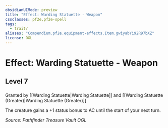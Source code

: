 ```yaml
---
obsidianUIMode: preview
title: "Effect: Warding Statuette - Weapon"
cssclasses: pf2e,pf2e-spell
tags:
  - trait/
aliases: "Compendium.pf2e.equipment-effects.Item.gwiyabYi92R97bXZ"
license: OGL
---
```

# Effect: Warding Statuette - Weapon
## Level 7
### 






Granted by [[Warding Statuette|Warding Statuette]] and [[Warding Statuette (Greater)|Warding Statuette (Greater)]]

The creature gains a +1 status bonus to AC until the start of your next turn.

*Source: Pathfinder Treasure Vault*
*OGL*